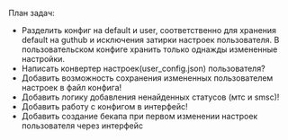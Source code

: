 План задач:
* Разделить конфиг на default и user, соответственно для хранения default на guthub и исключения затирки настроек пользователя. В пользовательском конфиге хранить только однажды измененные настройки.
* Написать конвертер настроек(user_config.json) пользователя?
* Добавить возможность сохранения измененных пользователем настроек в файл конфига!
* Добавить логику добавления ненайденных статусов (мтс и smsc)!
* Добавить работу с конфигом в интерфейс!
* Добавить создание бекапа при первом изменении настроек пользователя через интерфейс